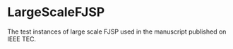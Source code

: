 # LargeScaleFJSP
The test instances of large scale FJSP used in the manuscript published on IEEE TEC.

